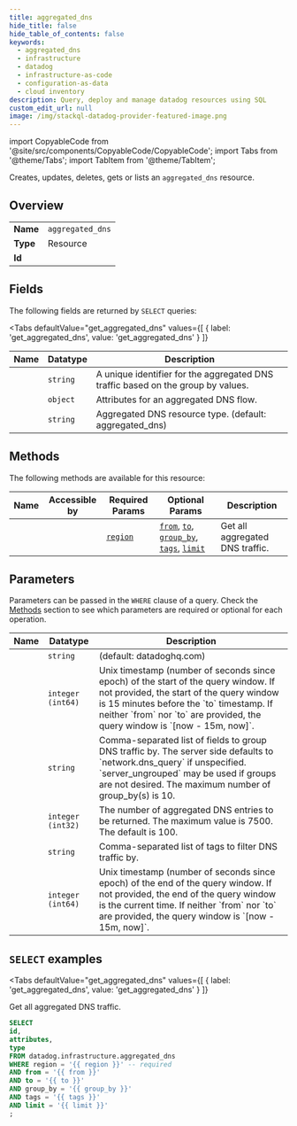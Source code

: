 ```yaml
--- 
title: aggregated_dns
hide_title: false
hide_table_of_contents: false
keywords:
  - aggregated_dns
  - infrastructure
  - datadog
  - infrastructure-as-code
  - configuration-as-data
  - cloud inventory
description: Query, deploy and manage datadog resources using SQL
custom_edit_url: null
image: /img/stackql-datadog-provider-featured-image.png
---
```


import CopyableCode from '@site/src/components/CopyableCode/CopyableCode';
import Tabs from '@theme/Tabs';
import TabItem from '@theme/TabItem';

Creates, updates, deletes, gets or lists an <code>aggregated_dns</code> resource.

## Overview
<table><tbody>
<tr><td><b>Name</b></td><td><code>aggregated_dns</code></td></tr>
<tr><td><b>Type</b></td><td>Resource</td></tr>
<tr><td><b>Id</b></td><td><CopyableCode code="datadog.infrastructure.aggregated_dns" /></td></tr>
</tbody></table>

## Fields

The following fields are returned by `SELECT` queries:

<Tabs
    defaultValue="get_aggregated_dns"
    values={[
        { label: 'get_aggregated_dns', value: 'get_aggregated_dns' }
    ]}
>
<TabItem value="get_aggregated_dns">

<table>
<thead>
    <tr>
    <th>Name</th>
    <th>Datatype</th>
    <th>Description</th>
    </tr>
</thead>
<tbody>
<tr>
    <td><CopyableCode code="id" /></td>
    <td><code>string</code></td>
    <td>A unique identifier for the aggregated DNS traffic based on the group by values.</td>
</tr>
<tr>
    <td><CopyableCode code="attributes" /></td>
    <td><code>object</code></td>
    <td>Attributes for an aggregated DNS flow.</td>
</tr>
<tr>
    <td><CopyableCode code="type" /></td>
    <td><code>string</code></td>
    <td>Aggregated DNS resource type. (default: aggregated_dns)</td>
</tr>
</tbody>
</table>
</TabItem>
</Tabs>

## Methods

The following methods are available for this resource:

<table>
<thead>
    <tr>
    <th>Name</th>
    <th>Accessible by</th>
    <th>Required Params</th>
    <th>Optional Params</th>
    <th>Description</th>
    </tr>
</thead>
<tbody>
<tr>
    <td><a href="#get_aggregated_dns"><CopyableCode code="get_aggregated_dns" /></a></td>
    <td><CopyableCode code="select" /></td>
    <td><a href="#parameter-region"><code>region</code></a></td>
    <td><a href="#parameter-from"><code>from</code></a>, <a href="#parameter-to"><code>to</code></a>, <a href="#parameter-group_by"><code>group_by</code></a>, <a href="#parameter-tags"><code>tags</code></a>, <a href="#parameter-limit"><code>limit</code></a></td>
    <td>Get all aggregated DNS traffic.</td>
</tr>
</tbody>
</table>

## Parameters

Parameters can be passed in the `WHERE` clause of a query. Check the [Methods](#methods) section to see which parameters are required or optional for each operation.

<table>
<thead>
    <tr>
    <th>Name</th>
    <th>Datatype</th>
    <th>Description</th>
    </tr>
</thead>
<tbody>
<tr id="parameter-region">
    <td><CopyableCode code="region" /></td>
    <td><code>string</code></td>
    <td>(default: datadoghq.com)</td>
</tr>
<tr id="parameter-from">
    <td><CopyableCode code="from" /></td>
    <td><code>integer (int64)</code></td>
    <td>Unix timestamp (number of seconds since epoch) of the start of the query window. If not provided, the start of the query window is 15 minutes before the `to` timestamp. If neither `from` nor `to` are provided, the query window is `[now - 15m, now]`.</td>
</tr>
<tr id="parameter-group_by">
    <td><CopyableCode code="group_by" /></td>
    <td><code>string</code></td>
    <td>Comma-separated list of fields to group DNS traffic by. The server side defaults to `network.dns_query` if unspecified. `server_ungrouped` may be used if groups are not desired. The maximum number of group_by(s) is 10.</td>
</tr>
<tr id="parameter-limit">
    <td><CopyableCode code="limit" /></td>
    <td><code>integer (int32)</code></td>
    <td>The number of aggregated DNS entries to be returned. The maximum value is 7500. The default is 100.</td>
</tr>
<tr id="parameter-tags">
    <td><CopyableCode code="tags" /></td>
    <td><code>string</code></td>
    <td>Comma-separated list of tags to filter DNS traffic by.</td>
</tr>
<tr id="parameter-to">
    <td><CopyableCode code="to" /></td>
    <td><code>integer (int64)</code></td>
    <td>Unix timestamp (number of seconds since epoch) of the end of the query window. If not provided, the end of the query window is the current time. If neither `from` nor `to` are provided, the query window is `[now - 15m, now]`.</td>
</tr>
</tbody>
</table>

## `SELECT` examples

<Tabs
    defaultValue="get_aggregated_dns"
    values={[
        { label: 'get_aggregated_dns', value: 'get_aggregated_dns' }
    ]}
>
<TabItem value="get_aggregated_dns">

Get all aggregated DNS traffic.

```sql
SELECT
id,
attributes,
type
FROM datadog.infrastructure.aggregated_dns
WHERE region = '{{ region }}' -- required
AND from = '{{ from }}'
AND to = '{{ to }}'
AND group_by = '{{ group_by }}'
AND tags = '{{ tags }}'
AND limit = '{{ limit }}'
;
```
</TabItem>
</Tabs>
